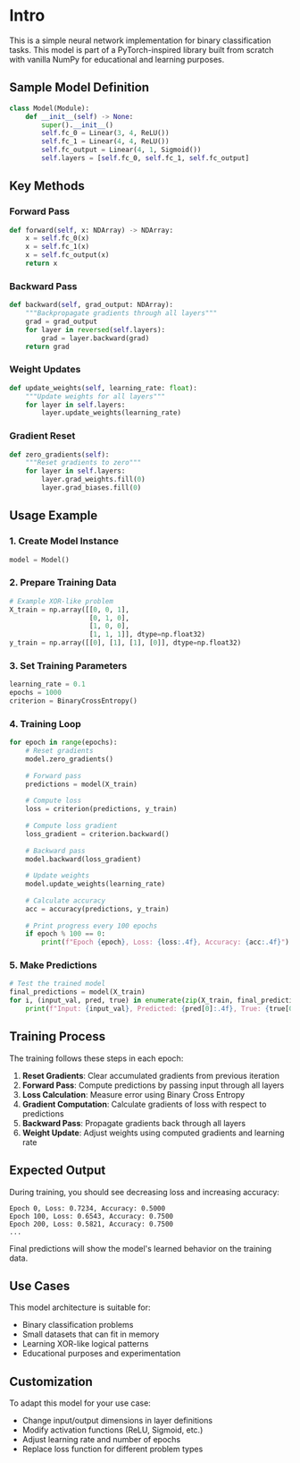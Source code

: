 # Intro

This is a simple neural network implementation for binary classification tasks. This model is part of a PyTorch-inspired library built from scratch with vanilla NumPy for educational and learning purposes.

## Sample Model Definition

```python
class Model(Module):
    def __init__(self) -> None:
        super().__init__()
        self.fc_0 = Linear(3, 4, ReLU())
        self.fc_1 = Linear(4, 4, ReLU())
        self.fc_output = Linear(4, 1, Sigmoid())
        self.layers = [self.fc_0, self.fc_1, self.fc_output]
```

## Key Methods

### Forward Pass
```python
def forward(self, x: NDArray) -> NDArray:
    x = self.fc_0(x)
    x = self.fc_1(x)
    x = self.fc_output(x)
    return x
```

### Backward Pass
```python
def backward(self, grad_output: NDArray):
    """Backpropagate gradients through all layers"""
    grad = grad_output
    for layer in reversed(self.layers):
        grad = layer.backward(grad)
    return grad
```

### Weight Updates
```python
def update_weights(self, learning_rate: float):
    """Update weights for all layers"""
    for layer in self.layers:
        layer.update_weights(learning_rate)
```

### Gradient Reset
```python
def zero_gradients(self):
    """Reset gradients to zero"""
    for layer in self.layers:
        layer.grad_weights.fill(0)
        layer.grad_biases.fill(0)
```

## Usage Example

### 1. Create Model Instance
```python
model = Model()
```

### 2. Prepare Training Data
```python
# Example XOR-like problem
X_train = np.array([[0, 0, 1],
                    [0, 1, 0],
                    [1, 0, 0],
                    [1, 1, 1]], dtype=np.float32)
y_train = np.array([[0], [1], [1], [0]], dtype=np.float32)
```

### 3. Set Training Parameters
```python
learning_rate = 0.1
epochs = 1000
criterion = BinaryCrossEntropy()
```

### 4. Training Loop
```python
for epoch in range(epochs):
    # Reset gradients
    model.zero_gradients()
    
    # Forward pass
    predictions = model(X_train)
    
    # Compute loss
    loss = criterion(predictions, y_train)
    
    # Compute loss gradient
    loss_gradient = criterion.backward()
    
    # Backward pass
    model.backward(loss_gradient)
    
    # Update weights
    model.update_weights(learning_rate)
    
    # Calculate accuracy
    acc = accuracy(predictions, y_train)
    
    # Print progress every 100 epochs
    if epoch % 100 == 0:
        print(f"Epoch {epoch}, Loss: {loss:.4f}, Accuracy: {acc:.4f}")
```

### 5. Make Predictions
```python
# Test the trained model
final_predictions = model(X_train)
for i, (input_val, pred, true) in enumerate(zip(X_train, final_predictions, y_train)):
    print(f"Input: {input_val}, Predicted: {pred[0]:.4f}, True: {true[0]}")
```

## Training Process

The training follows these steps in each epoch:

1. **Reset Gradients**: Clear accumulated gradients from previous iteration
2. **Forward Pass**: Compute predictions by passing input through all layers
3. **Loss Calculation**: Measure error using Binary Cross Entropy
4. **Gradient Computation**: Calculate gradients of loss with respect to predictions
5. **Backward Pass**: Propagate gradients back through all layers
6. **Weight Update**: Adjust weights using computed gradients and learning rate

## Expected Output

During training, you should see decreasing loss and increasing accuracy:

```
Epoch 0, Loss: 0.7234, Accuracy: 0.5000
Epoch 100, Loss: 0.6543, Accuracy: 0.7500
Epoch 200, Loss: 0.5821, Accuracy: 0.7500
...
```

Final predictions will show the model's learned behavior on the training data.

## Use Cases

This model architecture is suitable for:
- Binary classification problems
- Small datasets that can fit in memory
- Learning XOR-like logical patterns
- Educational purposes and experimentation

## Customization

To adapt this model for your use case:
- Change input/output dimensions in layer definitions
- Modify activation functions (ReLU, Sigmoid, etc.)
- Adjust learning rate and number of epochs
- Replace loss function for different problem types